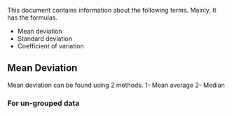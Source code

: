 This document contains information about the following terms. Mainly, It has the formulas.
* Mean deviation
* Standard deviation
* Coefficient of variation

## Mean Deviation
Mean deviation can be found using 2 methods.
1- Mean average
2- Median
### For un-grouped data
